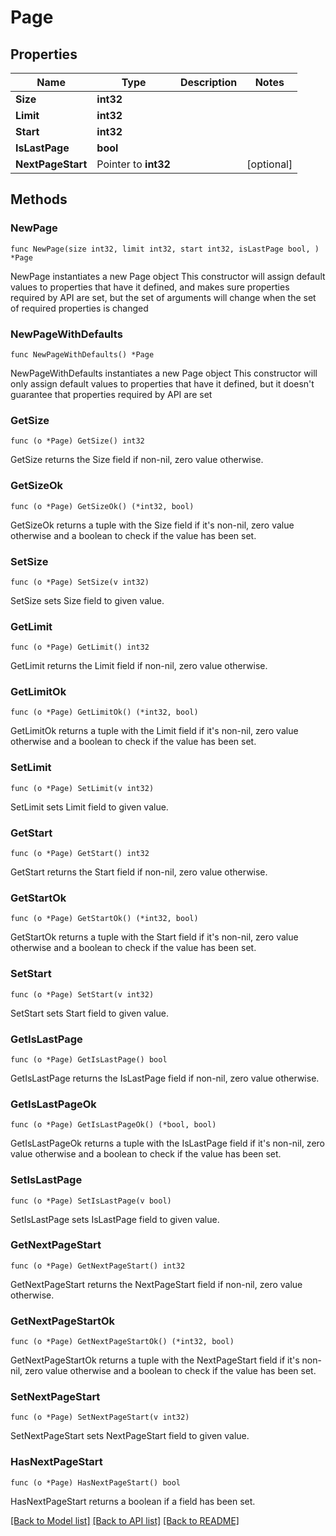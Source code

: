 # Page

## Properties

Name | Type | Description | Notes
------------ | ------------- | ------------- | -------------
**Size** | **int32** |  | 
**Limit** | **int32** |  | 
**Start** | **int32** |  | 
**IsLastPage** | **bool** |  | 
**NextPageStart** | Pointer to **int32** |  | [optional] 

## Methods

### NewPage

`func NewPage(size int32, limit int32, start int32, isLastPage bool, ) *Page`

NewPage instantiates a new Page object
This constructor will assign default values to properties that have it defined,
and makes sure properties required by API are set, but the set of arguments
will change when the set of required properties is changed

### NewPageWithDefaults

`func NewPageWithDefaults() *Page`

NewPageWithDefaults instantiates a new Page object
This constructor will only assign default values to properties that have it defined,
but it doesn't guarantee that properties required by API are set

### GetSize

`func (o *Page) GetSize() int32`

GetSize returns the Size field if non-nil, zero value otherwise.

### GetSizeOk

`func (o *Page) GetSizeOk() (*int32, bool)`

GetSizeOk returns a tuple with the Size field if it's non-nil, zero value otherwise
and a boolean to check if the value has been set.

### SetSize

`func (o *Page) SetSize(v int32)`

SetSize sets Size field to given value.


### GetLimit

`func (o *Page) GetLimit() int32`

GetLimit returns the Limit field if non-nil, zero value otherwise.

### GetLimitOk

`func (o *Page) GetLimitOk() (*int32, bool)`

GetLimitOk returns a tuple with the Limit field if it's non-nil, zero value otherwise
and a boolean to check if the value has been set.

### SetLimit

`func (o *Page) SetLimit(v int32)`

SetLimit sets Limit field to given value.


### GetStart

`func (o *Page) GetStart() int32`

GetStart returns the Start field if non-nil, zero value otherwise.

### GetStartOk

`func (o *Page) GetStartOk() (*int32, bool)`

GetStartOk returns a tuple with the Start field if it's non-nil, zero value otherwise
and a boolean to check if the value has been set.

### SetStart

`func (o *Page) SetStart(v int32)`

SetStart sets Start field to given value.


### GetIsLastPage

`func (o *Page) GetIsLastPage() bool`

GetIsLastPage returns the IsLastPage field if non-nil, zero value otherwise.

### GetIsLastPageOk

`func (o *Page) GetIsLastPageOk() (*bool, bool)`

GetIsLastPageOk returns a tuple with the IsLastPage field if it's non-nil, zero value otherwise
and a boolean to check if the value has been set.

### SetIsLastPage

`func (o *Page) SetIsLastPage(v bool)`

SetIsLastPage sets IsLastPage field to given value.


### GetNextPageStart

`func (o *Page) GetNextPageStart() int32`

GetNextPageStart returns the NextPageStart field if non-nil, zero value otherwise.

### GetNextPageStartOk

`func (o *Page) GetNextPageStartOk() (*int32, bool)`

GetNextPageStartOk returns a tuple with the NextPageStart field if it's non-nil, zero value otherwise
and a boolean to check if the value has been set.

### SetNextPageStart

`func (o *Page) SetNextPageStart(v int32)`

SetNextPageStart sets NextPageStart field to given value.

### HasNextPageStart

`func (o *Page) HasNextPageStart() bool`

HasNextPageStart returns a boolean if a field has been set.


[[Back to Model list]](../README.md#documentation-for-models) [[Back to API list]](../README.md#documentation-for-api-endpoints) [[Back to README]](../README.md)


